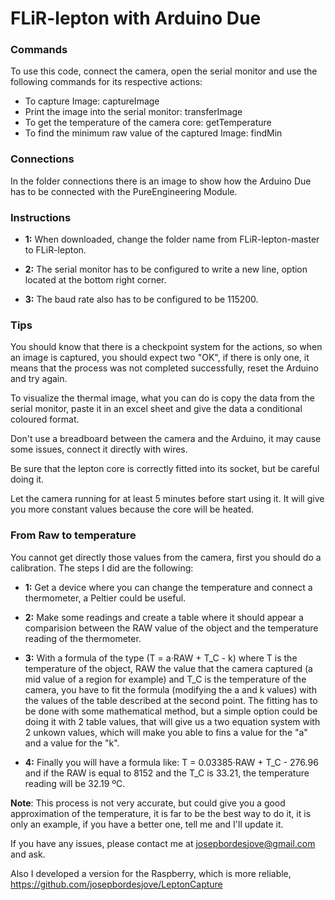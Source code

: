 # FLiR-lepton with Arduino Due

### Commands

To use this code, connect the camera, open the serial monitor and use the following commands for its respective actions:

- To capture Image: captureImage
- Print the image into the serial monitor: transferImage
- To get the temperature of the camera core: getTemperature
- To find the minimum raw value of the captured Image: findMin


### Connections

In the folder connections there is an image to show how the Arduino Due has to be connected with the PureEngineering Module.


### Instructions

* **1:** When downloaded, change the folder name from FLiR-lepton-master to FLiR-lepton.

* **2:** The serial monitor has to be configured to write a new line, option located at the bottom right corner. 

* **3:** The baud rate also has to be configured to be 115200. 


### Tips

You should know that there is a checkpoint system for the actions, so when an image is captured, you should expect two "OK", if there is only one, it means that the process was not completed successfully, reset the Arduino and try again.

To visualize the thermal image, what you can do is copy the data from the serial monitor, paste it in an excel sheet and give the data a conditional coloured format.

Don't use a breadboard between the camera and the Arduino, it may cause some issues, connect it directly with wires.

Be sure that the lepton core is correctly fitted into its socket, but be careful doing it.

Let the camera running for at least 5 minutes before start using it. It will give you more constant values because the core will be heated.

### From Raw to temperature

You cannot get directly those values from the camera, first you should do a calibration. The steps I did are the following:
* **1:** Get a device where you can change the temperature and connect a thermometer, a Peltier could be useful.

* **2:** Make some readings and create a table where it should appear a comparision between the RAW value of the object and the temperature reading of the thermometer. 

* **3:** With a formula of the type (T = a·RAW + T_C - k) where T is the temperature of the object, RAW the value that the camera captured (a mid value of a region for example) and T_C is the temperature of the camera, you have to fit the formula (modifying the a and k values) with the values of the table described at the second point. The fitting has to be done with some mathematical method, but a simple option could be doing it with 2 table values, that will give us a two equation system with 2 unkown values, which will make you able to fins a value for the "a" and a value for the "k".

* **4:** Finally you will have a formula like: T = 0.03385·RAW + T_C - 276.96 and if the RAW is equal to 8152 and the T_C is 33.21, the temperature reading will be 32.19 ºC.  

**Note**: This process is not very accurate, but could give you a good approximation of the temperature, it is far to be the best way to do it, it is only an example, if you have a better one, tell me and I'll update it.


If you have any issues, please contact me at josepbordesjove@gmail.com and ask.

Also I developed a version for the Raspberry, which is more reliable, https://github.com/josepbordesjove/LeptonCapture
